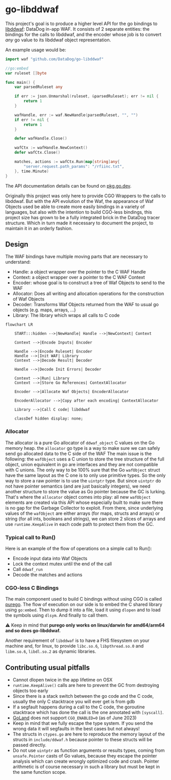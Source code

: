 # go-libddwaf

This project's goal is to produce a higher level API for the go bindings to [libddwaf](https://github.com/DataDog/libddwaf): DataDog in-app WAF.
It consists of 2 separate entities: the bindings for the calls to libddwaf, and the encoder whose job is to convert _any_ go value to its libddwaf object representation.

An example usage would be:

```go
import waf "github.com/DataDog/go-libddwaf"

//go:embed
var ruleset []byte

func main() {
	var parsedRuleset any

	if err := json.Unmarshal(ruleset, &parsedRuleset); err != nil {
        return 1
    }

	wafHandle, err := waf.NewHandle(parsedRuleset, "", "")
    if err != nil {
        return 1
    }

	defer wafHandle.Close()

    wafCtx := wafHandle.NewContext()
    defer wafCtx.Close()

	matches, actions := wafCtx.Run(map[string]any{
		"server.request.path_params": "/rfiinc.txt",
	}, time.Minute)
}
```

The API documentation details can be found on [pkg.go.dev](https://pkg.go.dev/github.com/DataDog/go-libddwaf).

Originally this project was only here to provide CGO Wrappers to the calls to libddwaf.
But with the API evolution of the Waf, the appearance of Waf Objects used be able to create more easily bindings in a variety of languages,
but also with the intention to build CGO-less bindings, this project size has grown to be a fully integrated brick in the DataDog tracer structure.
Which in turn made it necessary to document the project, to maintain it in an orderly fashion.

## Design

The WAF bindings have multiple moving parts that are necessary to understand:

- Handle: a object wrapper over the pointer to the C WAF Handle
- Context: a object wrapper over a pointer to the C WAF Context
- Encoder: whose goal is to construct a tree of Waf Objects to send to the WAF
- Allocator: Does all writing and allocation operations for the construction of Waf Objects
- Decoder: Transforms Waf Objects returned from the WAF to usual go objects (e.g. maps, arrays, ...)
- Library: The library which wraps all calls to C code

```mermaid
flowchart LR

    START:::hidden -->|NewHandle| Handle -->|NewContext| Context

    Context -->|Encode Inputs| Encoder

    Handle -->|Encode Ruleset| Encoder
    Handle -->|Init WAF| Library
    Context -->|Decode Result| Decoder

    Handle -->|Decode Init Errors| Decoder

    Context -->|Run| Library
    Context -->|Store Go References| ContextAllocator

    Encoder -->|Allocate Waf Objects| EncoderAllocator

    EncoderAllocator -->|Copy after each encoding| ContextAllocator

    Library -->|Call C code| libddwaf

    classDef hidden display: none;
```

### Allocator

The allocator is a pure Go allocator of `ddwaf_object` C values on the Go memory heap.
the `allocator` go type is a way to make sure we can safely send go allocated data to the C side of the WAF
The main issue is the following: the `wafObject` uses a C union to store the tree structure of the full object,
union equivalent in go are interfaces and they are not compatible with C unions. The only way to be 100% sure
that the Go `wafObject` struct have the same layout as the C one is to only use primitive types. So the only way to
store a raw pointer is to use the `uintptr` type. But since `uintptr` do not have pointer semantics (and are just
basically integers), we need another structure to store the value as Go pointer because the GC is lurking. That's
where the `allocator` object comes into play: all new `wafObject` elements are created via this API whose especially
built to make sure there is no gap for the Garbage Collector to exploit. From there, since underlying values of the
`wafObject` are either arrays (for maps, structs and arrays) or string (for all ints, booleans and strings),
we can store 2 slices of arrays and use `runtime.KeepAlive` in each code path to protect them from the GC.

### Typical call to Run()

Here is an example of the flow of operations on a simple call to Run():

- Encode input data into Waf Objects
- Lock the context mutex until the end of the call
- Call `ddwaf_run`
- Decode the matches and actions

### CGO-less C Bindings

The main component used to build C bindings without using CGO is called [purego](https://github.com/ebitengine/purego). The flow of execution on our side is to embed the C shared library using `go:embed`. Then to dump it into a file, load it using `dlopen` and to load the symbols using `dlsym`. And finally to call them.

⚠️ Keep in mind that __purego only works on linux/darwin for amd64/arm64 and so does go-libddwaf.__

Another requirement of `libddwaf` is to have a FHS filesystem on your machine and, for linux, to provide `libc.so.6`, `libpthread.so.0` and `libm.so.6`, `libdl.so.2` as dynamic libraries.

## Contributing usual pitfalls

- Cannot dlopen twice in the app lifetime on OSX
- `runtime.KeepAlive()` calls are here to prevent the GC from destroying objects too early
- Since there is a stack switch between the go code and the C code, usually the only C stacktrace you will ever get is from gdb
- If a segfault happens during a call to the C code, the goroutine stacktrace which has done the call is the one annotated with `[syscall]`.
- [GoLand](https://www.jetbrains.com/go/) does not support `CGO_ENABLED=0` (as of June 2023)
- Keep in mind that we fully escape the type system. If you send the wrong data it will segfaults in the best cases but not always!
- The structs in `ctypes.go` are here to reproduce the memory layout of the structs in `include/ddwaf.h` because pointer to these structs will be passed directly.
- Do not use `uintptr` as function arguments or results types, coming from `unsafe.Pointer` casts of Go values, because they escape the pointer analysis which can create wrongly optimized code and crash. Pointer arithmetic is of course necessary in such a library but must be kept in the same function scope.

